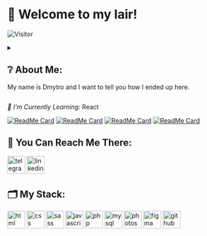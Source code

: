 <h1>&#128075; Welcome to my lair!</h1>

![Visitor](https://visitor-badge.laobi.icu/badge?page_id=d1mkn)

<details><summary><h2>&#10068; About Me:</h2>
<p>My name is Dmytro and I want to tell you how I ended up here.</summary> At the moment I am employed as a sales manager, but I am no longer interested in this. I want to create something new and work on interesting projects, I want my work to be enjoyable. Working in sales helped me level up my soft skills, but I think it's time to move on. Ever since my school years, I was interested in the design of computers, I liked to study articles about fixing software malfunctions, and I constantly experimented in this direction. In middle school, I helped a high school student with his website. At that time I did not take it seriously, it was curious and nothing more. But now you see me here and I'm ready to say that I intend to connect my life with development.</p><br></details>

<i>&#128214; I'm Currently Learning:</i> React

[![ReadMe Card](https://github-readme-stats.vercel.app/api/pin/?username=d1mkn&repo=IceCream&theme=midnight-purple)](https://github.com/d1mkn/IceCream)
[![ReadMe Card](https://github-readme-stats.vercel.app/api/pin/?username=d1mkn&repo=weather-app&theme=midnight-purple)](https://github.com/d1mkn/weather-app)
[![ReadMe Card](https://github-readme-stats.vercel.app/api/pin/?username=d1mkn&repo=WebStudio&theme=midnight-purple)](https://github.com/d1mkn/WebStudio)
[![ReadMe Card](https://github-readme-stats.vercel.app/api/pin/?username=Serhii-Ivasiuk&repo=book-js-team-project&theme=midnight-purple)](https://github.com/Serhii-Ivasiuk/book-js-team-project)

<h2>&#128241; You Can Reach Me There:</h2>
<a href="https://t.me/d1mkn"><img width="40" src="https://cdn-icons-png.flaticon.com/512/3536/3536705.png" alt="telegram"></a> <a href="https://www.linkedin.com/in/dmytro-hubin-545697240/"><img width="40" src="https://cdn-icons-png.flaticon.com/512/1384/1384046.png" alt="linkedin"></a>

<h2>&#128450; My Stack:</h2>
<p align="left">
<img width="40" title="html" src="https://cdn-icons-png.flaticon.com/512/1/1840.png" alt="html"> 
<img width="40" title="css" src="https://cdn-icons-png.flaticon.com/512/2/2148.png" alt="css">
<img width="40" title="sass" src="https://i.imgur.com/BbW2gx9.png" alt="sass">
<img width="40" title="javascript" src="https://cdn-icons-png.flaticon.com/512/1/1492.png" alt="javascript">
<img width="40" title="php" src="https://www.svgrepo.com/show/150351/php-programming-language.svg" alt="php">
<img width="40" title="mysql" src="https://cdn-icons-png.flaticon.com/512/5968/5968363.png" alt="mysql">
<img width="40" title="photoshop" src="https://cdn-icons-png.flaticon.com/512/1/1781.png" alt="photoshop">
<img width="40" title="figma" src="https://cdn-icons-png.flaticon.com/512/5968/5968719.png" alt="figma">
<img width="40" title="github" src="https://cdn-icons-png.flaticon.com/512/38/38401.png" alt="github">
</p>
